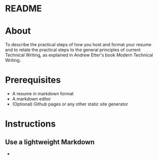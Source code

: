 # README
# About
To describe the practical steps of how you host and format your resume and to relate the practical steps to the general principles of current Technical Writing, as explained in Andrew Etter's book Modern Technical Writing.

# Prerequisites
- A resume in markdown format
- A markdown editor
- (Optional) Github pages or any other static site generator

# Instructions
## Use a lightweight Markdown
- 
<!--stackedit_data:
eyJoaXN0b3J5IjpbMTg3MTc4MDc0OSwtMTE2OTAyMzgwMSwxNT
M3NzMxOTM5LDE4MjA2NjM2MjYsLTIwODg3NDY2MTJdfQ==
-->